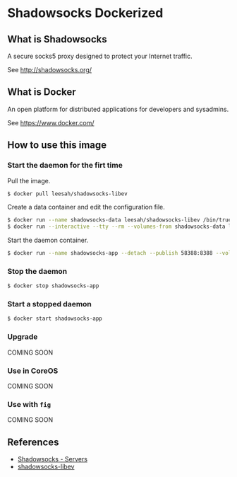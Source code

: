 # Shadowsocks Dockerized

## What is Shadowsocks

A secure socks5 proxy designed to protect your Internet traffic.

See http://shadowsocks.org/

## What is Docker

An open platform for distributed applications for developers and sysadmins.

See https://www.docker.com/

## How to use this image

### Start the daemon for the firt time

Pull the image.

```bash
$ docker pull leesah/shadowsocks-libev
```

Create a data container and edit the configuration file.

```bash
$ docker run --name shadowsocks-data leesah/shadowsocks-libev /bin/true
$ docker run --interactive --tty --rm --volumes-from shadowsocks-data leesah/shadowsocks-libev vi /etc/shadowsocks/shadowsocks.json
```

Start the daemon container.

```bash
$ docker run --name shadowsocks-app --detach --publish 58388:8388 --volumes-from shadowsocks-data leesah/shadowsocks-libev
```

### Stop the daemon

```bash
$ docker stop shadowsocks-app
```

### Start a stopped daemon

```bash
$ docker start shadowsocks-app
```

### Upgrade

COMING SOON

### Use in CoreOS

COMING SOON

### Use with `fig`

COMING SOON

## References

* [Shadowsocks - Servers](http://shadowsocks.org/en/download/servers.html)
* [shadowsocks-libev](https://github.com/shadowsocks/shadowsocks-libev/blob/master/README.md)
